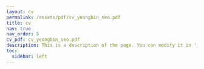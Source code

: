 ```yaml
---
layout: cv
permalink: /assets/pdf/cv_yeongbin_seo.pdf
title: cv
nav: true
nav_order: 5
cv_pdf: cv_yeongbin_seo.pdf
description: This is a description of the page. You can modify it in '_pages/cv.md'. You can also change or remove the top pdf download button.
toc:
  sidebar: left
---
```

